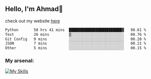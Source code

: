 
## Hello, I'm Ahmad👋

check out my website [here](https://ahmadalwi.com/)

<!--START_SECTION:waka-->

```txt
Python       58 hrs 41 mins  ████████████████████████▓   98.61 %
Text         26 mins         ▒░░░░░░░░░░░░░░░░░░░░░░░░   00.76 %
Git Config   9 mins          ░░░░░░░░░░░░░░░░░░░░░░░░░   00.28 %
JSON         7 mins          ░░░░░░░░░░░░░░░░░░░░░░░░░   00.21 %
Other        5 mins          ░░░░░░░░░░░░░░░░░░░░░░░░░   00.15 %
```

<!--END_SECTION:waka-->

### My arsenal:

[![My Skills](https://skillicons.dev/icons?i=js,ts,py,go,react,nextjs,svelte,nodejs,django,tailwind,html,css,sass,firebase,mongodb,postgres,mysql,redis,git,github,docker,vscode,figma,godot)](https://skillicons.dev)
